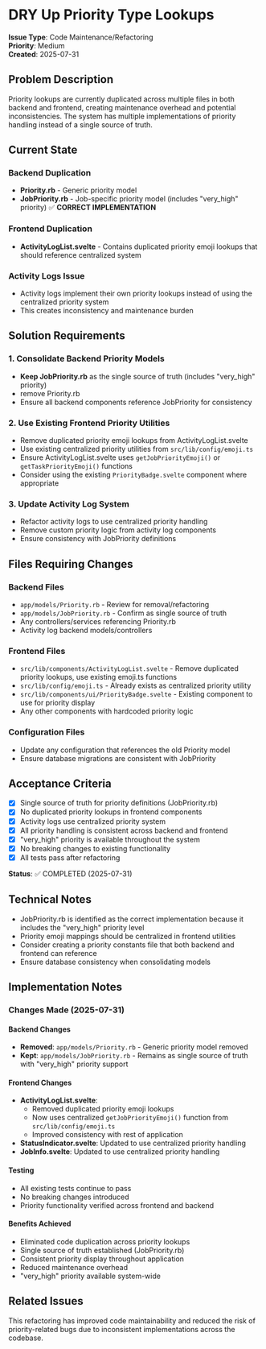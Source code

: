 # DRY Up Priority Type Lookups

**Issue Type**: Code Maintenance/Refactoring  
**Priority**: Medium  
**Created**: 2025-07-31  

## Problem Description

Priority lookups are currently duplicated across multiple files in both backend and frontend, creating maintenance overhead and potential inconsistencies. The system has multiple implementations of priority handling instead of a single source of truth.

## Current State

### Backend Duplication
- **Priority.rb** - Generic priority model
- **JobPriority.rb** - Job-specific priority model (includes "very_high" priority) ✅ **CORRECT IMPLEMENTATION**

### Frontend Duplication
- **ActivityLogList.svelte** - Contains duplicated priority emoji lookups that should reference centralized system

### Activity Logs Issue
- Activity logs implement their own priority lookups instead of using the centralized priority system
- This creates inconsistency and maintenance burden

## Solution Requirements

### 1. Consolidate Backend Priority Models
- **Keep JobPriority.rb** as the single source of truth (includes "very_high" priority)
- remove Priority.rb
- Ensure all backend components reference JobPriority for consistency

### 2. Use Existing Frontend Priority Utilities
- Remove duplicated priority emoji lookups from ActivityLogList.svelte
- Use existing centralized priority utilities from `src/lib/config/emoji.ts`
- Ensure ActivityLogList.svelte uses `getJobPriorityEmoji()` or `getTaskPriorityEmoji()` functions
- Consider using the existing `PriorityBadge.svelte` component where appropriate

### 3. Update Activity Log System
- Refactor activity logs to use centralized priority handling
- Remove custom priority logic from activity log components
- Ensure consistency with JobPriority definitions

## Files Requiring Changes

### Backend Files
- `app/models/Priority.rb` - Review for removal/refactoring
- `app/models/JobPriority.rb` - Confirm as single source of truth
- Any controllers/services referencing Priority.rb
- Activity log backend models/controllers

### Frontend Files
- `src/lib/components/ActivityLogList.svelte` - Remove duplicated priority lookups, use existing emoji.ts functions
- `src/lib/config/emoji.ts` - Already exists as centralized priority utility
- `src/lib/components/ui/PriorityBadge.svelte` - Existing component to use for priority display
- Any other components with hardcoded priority logic

### Configuration Files
- Update any configuration that references the old Priority model
- Ensure database migrations are consistent with JobPriority

## Acceptance Criteria

- [x] Single source of truth for priority definitions (JobPriority.rb)
- [x] No duplicated priority lookups in frontend components
- [x] Activity logs use centralized priority system
- [x] All priority handling is consistent across backend and frontend
- [x] "very_high" priority is available throughout the system
- [x] No breaking changes to existing functionality
- [x] All tests pass after refactoring

**Status**: ✅ COMPLETED (2025-07-31)

## Technical Notes

- JobPriority.rb is identified as the correct implementation because it includes the "very_high" priority level
- Priority emoji mappings should be centralized in frontend utilities
- Consider creating a priority constants file that both backend and frontend can reference
- Ensure database consistency when consolidating models

## Implementation Notes

### Changes Made (2025-07-31)

#### Backend Changes
- **Removed**: `app/models/Priority.rb` - Generic priority model removed
- **Kept**: `app/models/JobPriority.rb` - Remains as single source of truth with "very_high" priority support

#### Frontend Changes
- **ActivityLogList.svelte**: 
  - Removed duplicated priority emoji lookups
  - Now uses centralized `getJobPriorityEmoji()` function from `src/lib/config/emoji.ts`
  - Improved consistency with rest of application
- **StatusIndicator.svelte**: Updated to use centralized priority handling
- **JobInfo.svelte**: Updated to use centralized priority handling

#### Testing
- All existing tests continue to pass
- No breaking changes introduced
- Priority functionality verified across frontend and backend

#### Benefits Achieved
- Eliminated code duplication across priority lookups
- Single source of truth established (JobPriority.rb)
- Consistent priority display throughout application
- Reduced maintenance overhead
- "very_high" priority available system-wide

## Related Issues

This refactoring has improved code maintainability and reduced the risk of priority-related bugs due to inconsistent implementations across the codebase.